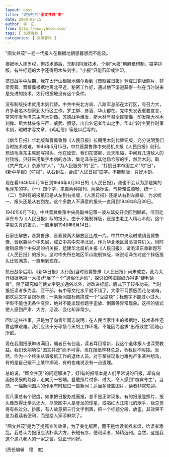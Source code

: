 ```yaml
---
layout: post
title: "说报刊的"图文并茂"李"
date: 2000-08-15
author: 李　庄
from: http://www.yhcqw.com/
tags: [ 炎黄春秋 ]
categories: [ 炎黄春秋 ]
---
```




"图文并茂"--老一代报人在根据地朝思暮想而不能及。

根据地人民当权，但技术落后，无制(铜)版技术。个别"大报"用麻纸印制，铅字排版，有些标题的大字还得用木头刻字。"小报"只能石印或油印。


抗日战争中后期，我在太行山根据地偶尔看到《晋察冀日报》登载过铜版照片，非常羡慕。晋察冀根据地离北平近，秘密工作好，通过地下渠道获得一些在当时说来是先进的技术，太行根据地没有这个条件。


没有制版技术就用木刻代替。中共中央北方局、八路军总部在太行区，号召力大，许多著名木刻家到太行区工作。罗工柳、彦涵、华山都在。党中央发表重要宣言，常常印发毛泽东主席木刻像。苏德战争爆发，斯大林号召全民御侮，印发斯大林木刻像。斯大林头像庄严、威武、愤怒，出自名记者华山之手。华山当时主要作时事木刻，暇时才写文章，《鸡毛信》等是以后写的。


《新华日报》华北版和晋冀鲁豫《人民日报》长期用木刻代替铜版，充分说明我们当时技术艰难。1946年5月15日，中共晋冀鲁豫中央局机关报《人民日报》创刊，想请毛泽东主席题写报头。他在延安，我们在邯郸，云天阻隔，中间有几道敌人的封锁线。只好采用集字木刻的办法，集毛泽东在其他场合写的字，然后木刻。取《共产党人》杂志的"人"，"为人民服务"的"民"，"打倒日本帝国主义"的"日"，《新中华报》的"报"，从右到左，合成"人民日报"四字。不能制版，只好木刻。


现在看1946年5月15日到1946年6月30日的《人民日报》，谁也不会认为那是集的毛泽东的字。〈一〉四个字，来自两种报刊、两条标语，气势难说顺畅、统一；〈二〉当时有的报纸已是从左到右排版，《人民日报》还是从右到左直排，为求统一，报头还是从右到左。这个多数人不满意的报头一直用到1946年6月30日。


1946年6月下旬，中共晋冀鲁豫中央局副书记薄一波从延安开会回到邯郸，带回毛泽东专为《人民日报》写的报头。由于不能制锌版，还是由老工人精心木刻。这个字型失真的报头，一直用到1948年6月14日。


石家庄解放，晋冀鲁豫、晋察冀两大解放区连成一片。中共中央及时撤销晋冀鲁豫、晋察冀两个中央局，成立中共中央华北局，作为华北地区最高领导机关。同时撤销原两个中央局的机关报，组建华北局机关报《人民日报》，请毛泽东重新题写《人民日报》的报头。这时中央所在地区平山能制锌版，听说毛泽东对这个锌版报头比较满意，一直用到现在。


抗日战争后期，《新华日报》太行版(当时晋冀鲁豫《人民日报》尚未成立，此为太行根据地第一大报)开展了一个"通俗化运动"，探讨如何把报纸办得更"便利读者"，除了研究如何使文字更加通俗以外，对改进标题、版式下了较多功夫。当时报纸读者多为县、区干部，有中等文化水平就不错了，大家不习惯版面花花哨哨，都欢迎文字紧跟标题；一条新闻加标题拼成一个"豆腐块"；标题字不能过小过大，字型不能也无条件变异，绝对不能出现标题字歪放、倒置等异常现象。这样的版式使人感到严肃、大方，活泼、变化却非常少。

回忆这些往事，只是为了向青年同志说明：在人民当家作主的根据地，技术条件还曾这样艰难。我们应该十分珍惜今天的工作环境，不能因为追求"出奇致胜"而随心所欲。


现在我国报纸琳琅满目，编者日有创造，读者耳目常新，我这个退休报人也深受教益。我们长期响往"图文并茂"而不可得，现在报纸林林总总，令我目不暇接。当然，作为一个终生从事报纸工作的退休人员，对于某些现象也难免产生某种想法，有的是自己跟不上某种潮流，有的也难说没有一点道理。


总的说，"图文并茂"的问题解决了，好!有的报纸本是人们平常说的日报，却有向画报发展的趋势，走向另一极端。登载照片过多、过大，令人感到"喧宾夺主"。当然，一幅新闻图片的作用有时超过一篇新闻；适当多登些图片，读者非常欢迎。


但凡事总有个限度，如果把日报办成画报，总不是正常现象。有的报纸登照片，报头像放得比拳头还大，尽管图中人是登龙的球星，或唱红大江南北的歌手，我总觉得有些过分。排版，有人故意把三行文字倒置，把一个标题分段、放歪，其效果不是为着读者便利，而是给人家添麻烦了。


"图文并茂"是为了提高宣传效果，为了美化版面，而不是给读者找麻烦，给读者添乱。我总认为报纸应该朴素大方，长短有序，便利读者，择精选刊。当然，这是我这个逾八老人的一家之言，就正于同好。

(责任编辑　程　度)


